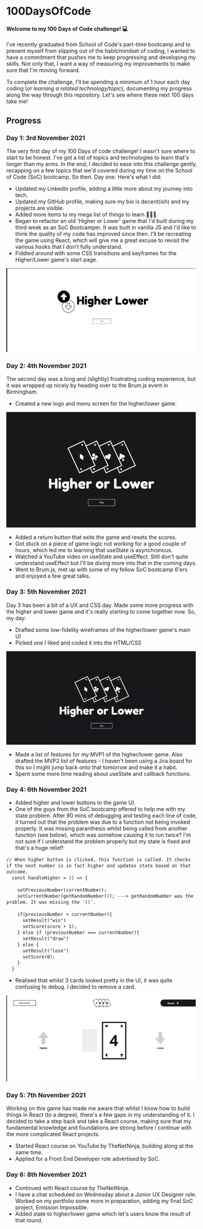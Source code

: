 # 100DaysOfCode

#### Welcome to my 100 Days of Code challenge! 💻

I've recently graduated from School of Code's part-time bootcamp and to prevent myself from slipping out of the habit/mindset of coding, I wanted to have a commitment that pushes me to keep progressing and developing my skills. Not only that, I want a way of measuring my improvements to make sure that I'm moving forward.

To complete the challenge, I'll be spending a minimum of 1 hour each day coding (*or learning a related technology/topic*), documenting my progress along the way through this repository. Let's see where these next 100 days take me!

## Progress

### Day 1: 3rd November 2021

The very first day of my 100 Days of code challenge! I wasn't sure where to start to be honest. I've got a list of topics and technologies to learn that's longer than my arms. In the end, I decided to ease into this challenge gently, recapping on a few topics that we'd covered during my time on the School of Code (SoC) bootcamp. So then. Day one. Here's what I did:

- Updated my LinkedIn profile, adding a little more about my journey into tech.
- Updated my GitHub profile, making sure my bio is decent(ish) and my projects are visible.
- Added more items to my mega list of things to learn 🤦🏻‍♂️.
- Began to refactor an old 'Higher or Lower' game that I'd built during my third week as an SoC Bootcamper. It was built in vanilla JS and I'd like to think the quality of my code has improved since then. I'll be recreating the game using React, which will give me a great excuse to revisit the various hooks that I don't fully understand.
- Fiddled around with some CSS transitions and keyframes for the Higher/Lower game's start page.

![](higher-lower-stage-1.gif)


### Day 2: 4th November 2021

The second day was a long and (slightly) frustrating coding experience, but it was wrapped up nicely by heading over to the Brum.js event in Birmingham.

- Created a new logo and menu screen for the higher/lower game.

![](higher-lower-stage-2.gif)

- Added a return button that exits the game and resets the scores.
- Got stuck on a piece of game logic not working for a good couple of hours, which led me to learning that useState is asynchronous.
- Watched a YouTube video on useState and useEffect. Still don't quite understand useEffect but I'll be diving more into that in the coming days.
- Went to Brum.js, met up with some of my fellow SoC bootcamp 6'ers and enjoyed a few great talks.

### Day 3: 5th November 2021

Day 3 has been a bit of a UX and CSS day. Made some more progress with the higher and lower game and it's really starting to come together now. So, my day:
- Drafted some low-fidelity wireframes of the higher/lower game's main UI
- Picked one I liked and coded it into the HTML/CSS

![](higher-lower-stage-3.gif)

- Made a list of features for my MVP1 of the higher/lower game. Also drafted the MVP2 list of features - I haven't been using a Jira board for this so I might jump back onto that tomorrow and make it a habit.
- Spent some more time reading about useState and callback functions.

### Day 4: 6th November 2021
- Added higher and lower buttons to the game UI.
- One of the guys from the SoC bootcamp offered to help me with my state problem. After 90 mins of debugging and testing each line of code, it turned out that the problem was due to a function not being invoked properly. It was missing paranthesis whilst being called from another function (see below), which was somehow causing it to run twice? I'm not sure if I understand the problem properly but my state is fixed and that's a huge relief!

~~~~
// When higher button is clicked, this function is called. It checks if the next number is in fact higher and updates state based on that outcome.
  const handleHigher = () => {

    setPreviousNumber(currentNumber);
    setCurrentNumber(getRandomNumber()); ---> getRandomNumber was the problem. It was missing the '()'.
    
    if(previousNumber < currentNumber){
      setResult("win")
      setScore(score + 1);
    } else if (previousNumber === currentNumber){
      setResult("draw")
    } else {
      setResult("lose")
      setScore(0);
    }
  }
~~~~
- Realised that whilst 3 cards looked pretty in the UI, it was quite confusing to debug. I decided to remove a card.

![](higher-lower-stage-4.gif)


### Day 5: 7th November 2021
Working on this game has made me aware that whilst I know how to build things in React (to a degree), there's a few gaps in my understanding of it. I decided to take a step back and take a React course, making sure that my fundamental knowledge and foundations are strong before I continue with the more complicated React projects.
- Started React course on YouTube by TheNetNinja, building along at the same time.
- Applied for a Front End Developer role advertised by SoC.

### Day 6: 8th November 2021
- Continued with React course by TheNetNinja.
- I have a chat scheduled on Wednesday about a Junior UX Designer role. Worked on my portfolio some more in preparation, adding my final SoC project, Emission Impossible.
- Added state to higher/lower game which let's users know the result of that round.

